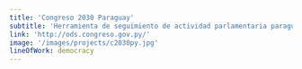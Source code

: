 ```yaml
---
title: 'Congreso 2030 Paraguay'
subtitle: 'Herramienta de seguimiento de actividad parlamentaria paraguaya relacionada con la Agenda 2030.'
link: 'http://ods.congreso.gov.py/'
image: '/images/projects/c2030py.jpg'
lineOfWork: democracy
---
```


